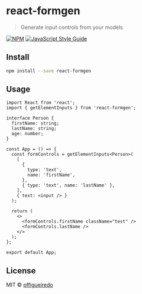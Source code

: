# react-formgen

> Generate input controls from your models

[![NPM](https://img.shields.io/npm/v/react-formgen.svg)](https://www.npmjs.com/package/react-formgen) [![JavaScript Style Guide](https://img.shields.io/badge/code_style-standard-brightgreen.svg)](https://standardjs.com)

## Install

```bash
npm install --save react-formgen
```

## Usage

```tsx
import React from 'react';
import { getElementInputs } from 'react-formgen';

interface Person {
  firstName: string;
  lastName: string;
  age: number;
}

const App = () => {
  const formControls = getElementInputs<Person>(
    [
      {
        type: 'text',
        name: 'firstName',
      },
      { type: 'text', name: 'lastName' },
    ],
    { text: <input /> }
  );

  return (
    <>
      <formControls.firstName className="test" />
      <formControls.lastName />
    </>
  );
};

export default App;
```

## License

MIT © [pffigueiredo](https://github.com/pffigueiredo)
